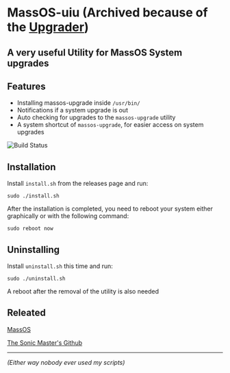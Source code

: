 # MassOS-uiu (Archived because of the [Upgrader](https://github.com/MassOS-Linux/MassOS/wiki/Upgrading-MassOS))
## A very useful Utility for MassOS System upgrades


## Features

- Installing massos-upgrade inside `/usr/bin/`
- Notifications if a system upgrade is out
- Auto checking for upgrades to the `massos-upgrade` utility 
- A system shortcut of `massos-upgrade`, for easier access on system upgrades

![Build Status](https://travis-ci.org/joemccann/dillinger.svg?branch=master)

## Installation

Install `install.sh` from the releases page and run:

```
sudo ./install.sh
```

After the installation is completed, you need to reboot your system either graphically or with the following command:

```
sudo reboot now
```

## Uninstalling

Install `uninstall.sh` this time and run:

```
sudo ./uninstall.sh
```

A reboot after the removal of the utility is also needed

## Releated

[MassOS](https://github.com/TheSonicMaster/MassOS)

[The Sonic Master's Github](https://github.com/TheSonicMaster)

-----------------------------------------------------------------
_(Either way nobody ever used my scripts)_
